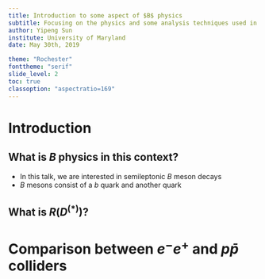 ```yaml
---
title: Introduction to some aspect of $B$ physics
subtitle: Focusing on the physics and some analysis techniques used in $R(D^{(\ast)})$ analyses
author: Yipeng Sun
institute: University of Maryland
date: May 30th, 2019

theme: "Rochester"
fonttheme: "serif"
slide_level: 2
toc: true
classoption: "aspectratio=169"
---
```


# Introduction
## What is $B$ physics in this context?

- In this talk, we are interested in semileptonic $B$ meson decays
- $B$ mesons consist of a $b$ quark and another quark


## What is $R(D^{(\ast)})$?


# Comparison between $e^{-}e^{+}$ and $p\bar{p}$ colliders
